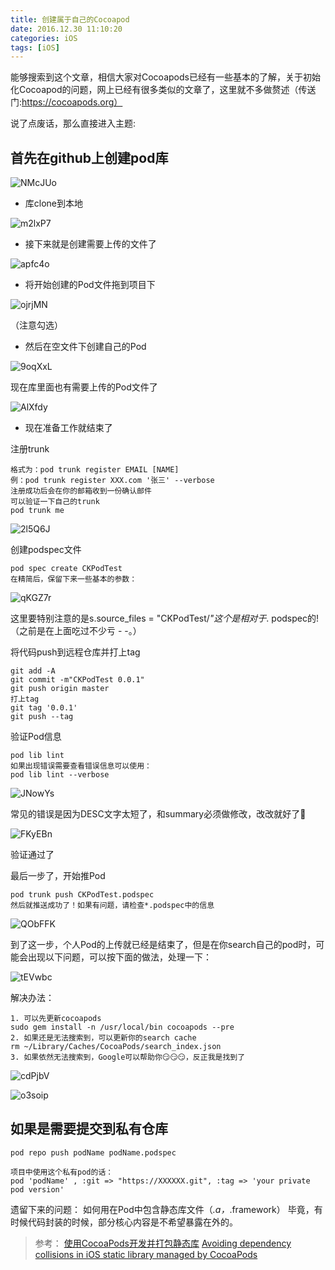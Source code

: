 ```yaml
---
title: 创建属于自己的Cocoapod
date: 2016.12.30 11:10:20
categories: iOS
tags: [iOS]
---
```



能够搜索到这个文章，相信大家对Cocoapods已经有一些基本的了解，关于初始化Cocoapod的问题，网上已经有很多类似的文章了，这里就不多做赘述（传送门:https://cocoapods.org）

说了点废话，那么直接进入主题:

## 首先在github上创建pod库

![NMcJUo](http://ckopenbucket.oss-cn-beijing.aliyuncs.com//1620605986156/NMcJUo.jpg)

 * 库clone到本地

![m2lxP7](http://ckopenbucket.oss-cn-beijing.aliyuncs.com//1620606011593/m2lxP7.jpg)

* 接下来就是创建需要上传的文件了

![apfc4o](http://ckopenbucket.oss-cn-beijing.aliyuncs.com//1620606022258/apfc4o.jpg)

* 将开始创建的Pod文件拖到项目下

![ojrjMN](http://ckopenbucket.oss-cn-beijing.aliyuncs.com//1620606036311/ojrjMN.jpg)

（注意勾选）

* 然后在空文件下创建自己的Pod

![9oqXxL](http://ckopenbucket.oss-cn-beijing.aliyuncs.com//1620606054360/9oqXxL.jpg)

现在库里面也有需要上传的Pod文件了

![AlXfdy](http://ckopenbucket.oss-cn-beijing.aliyuncs.com//1620606062726/AlXfdy.jpg)

* 现在准备工作就结束了

注册trunk

```
格式为：pod trunk register EMAIL [NAME]
例：pod trunk register XXX.com '张三' --verbose
注册成功后会在你的邮箱收到一份确认邮件
可以验证一下自己的trunk
pod trunk me
```

![2l5Q6J](http://ckopenbucket.oss-cn-beijing.aliyuncs.com//1620606089810/2l5Q6J.jpg)

创建podspec文件

```
pod spec create CKPodTest
在精简后，保留下来一些基本的参数：
```

![qKGZ7r](http://ckopenbucket.oss-cn-beijing.aliyuncs.com//1620606134081/qKGZ7r.jpg)

这里要特别注意的是s.source_files = "CKPodTest/*"这个是相对于*. podspec的!（之前是在上面吃过不少亏 - -。）

将代码push到远程仓库并打上tag

```
git add -A
git commit -m"CKPodTest 0.0.1"
git push origin master
打上tag
git tag '0.0.1'
git push --tag
```

验证Pod信息

```
pod lib lint
如果出现错误需要查看错误信息可以使用：
pod lib lint --verbose
```

![JNowYs](http://ckopenbucket.oss-cn-beijing.aliyuncs.com//1620606164985/JNowYs.jpg)

常见的错误是因为DESC文字太短了，和summary必须做修改，改改就好了👀

![FKyEBn](http://ckopenbucket.oss-cn-beijing.aliyuncs.com//1620606176231/FKyEBn.jpg)

验证通过了

最后一步了，开始推Pod

```
pod trunk push CKPodTest.podspec
然后就推送成功了！如果有问题，请检查*.podspec中的信息
```

![QObFFK](http://ckopenbucket.oss-cn-beijing.aliyuncs.com//1620606199960/QObFFK.jpg)

到了这一步，个人Pod的上传就已经是结束了，但是在你search自己的pod时，可能会出现以下问题，可以按下面的做法，处理一下：

![tEVwbc](http://ckopenbucket.oss-cn-beijing.aliyuncs.com//1620606208638/tEVwbc.jpg)

解决办法：

```
1. 可以先更新cocoapods
sudo gem install -n /usr/local/bin cocoapods --pre
2. 如果还是无法搜索到，可以更新你的search cache
rm ~/Library/Caches/CocoaPods/search_index.json
3. 如果依然无法搜索到，Google可以帮助你😏😏😏，反正我是找到了
```

![cdPjbV](http://ckopenbucket.oss-cn-beijing.aliyuncs.com//1620606247157/cdPjbV.jpg)

![o3soip](http://ckopenbucket.oss-cn-beijing.aliyuncs.com//1620606252689/o3soip.jpg)

## 如果是需要提交到私有仓库

```
pod repo push podName podName.podspec

项目中使用这个私有pod的话：
pod 'podName' , :git => "https://XXXXXX.git", :tag => 'your private pod version'
```

遗留下来的问题：
如何用在Pod中包含静态库文件（*.a，*.framework）
毕竟，有时候代码封装的时候，部分核心内容是不希望暴露在外的。

> 参考：
[使用CocoaPods开发并打包静态库](http://www.cnblogs.com/brycezhang/p/4117180.html)
[Avoiding dependency collisions in iOS static library managed by CocoaPods](http://blog.sigmapoint.pl/avoiding-dependency-collisions-in-ios-static-library-managed-by-cocoapods/)
